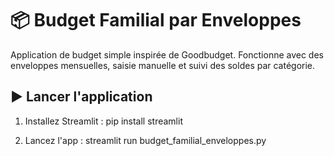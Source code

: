 
# 📦 Budget Familial par Enveloppes

Application de budget simple inspirée de Goodbudget. Fonctionne avec des enveloppes mensuelles, saisie manuelle et suivi des soldes par catégorie.

## ▶️ Lancer l'application

1. Installez Streamlit :
   pip install streamlit

2. Lancez l'app :
   streamlit run budget_familial_enveloppes.py
